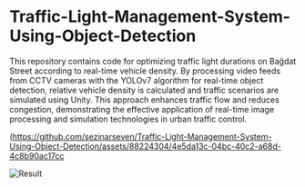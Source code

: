 # Traffic-Light-Management-System-Using-Object-Detection

This repository contains code for optimizing traffic light durations on Bağdat Street according to real-time vehicle density. By processing video feeds from CCTV cameras with the YOLOv7 algorithm for real-time object detection, relative vehicle density is calculated and traffic scenarios are simulated using Unity. This approach enhances traffic flow and reduces congestion, demonstrating the effective application of real-time image processing and simulation technologies in urban traffic control.

(https://github.com/sezinarseven/Traffic-Light-Management-System-Using-Object-Detection/assets/88224304/4e5da13c-04bc-40c2-a68d-4c8b90ac17cc

![Result](https://github.com/sezinarseven/Traffic-Light-Management-System-Using-Object-Detection/assets/88224304/914f0c1e-9ee1-43be-91d1-928cacf9b72f)



